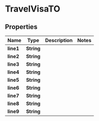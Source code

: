 
# TravelVisaTO

## Properties
Name | Type | Description | Notes
------------ | ------------- | ------------- | -------------
**line1** | **String** |  | 
**line2** | **String** |  | 
**line3** | **String** |  | 
**line4** | **String** |  | 
**line5** | **String** |  | 
**line6** | **String** |  | 
**line7** | **String** |  | 
**line8** | **String** |  | 
**line9** | **String** |  | 




